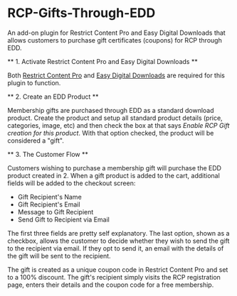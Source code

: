 RCP-Gifts-Through-EDD
====================

An add-on plugin for Restrict Content Pro and Easy Digital Downloads that allows customers to purchase gift certificates (coupons) for RCP through EDD.

** 1. Activate Restrict Content Pro and Easy Digital Downloads **

Both [Restrict Content Pro](http://pippinsplugins.com/restrict-content-pro-premium-content-plugin/) and [Easy Digital Downloads](https://easydigitaldownloads.com) are required for this plugin to function.

** 2. Create an EDD Product **

Membership gifts are purchased through EDD as a standard download product. Create the product and setup all standard product details (price, categories, image, etc) and then check the box at that says _Enable RCP Gift creation for this product_. With that option checked, the product will be considered a "gift".

** 3. The Customer Flow **

Customers wishing to purchase a membership gift will purchase the EDD product created in 2. When a gift product is added to the cart, additional fields will be added to the checkout screen:

- Gift Recipient's Name
- Gift Recipient's Email
- Message to Gift Recipient
- Send Gift to Recipient via Email

The first three fields are pretty self explanatory. The last option, shown as a checkbox, allows the customer to decide whether they wish to send the gift to the recipient via email. If they opt to send it, an email with the details of the gift will be sent to the recipient.

The gift is created as a unique coupon code in Restrict Content Pro and set to a 100% discount. The gift's recipient simply visits the RCP registration page, enters their details and the coupon code for a free membership.